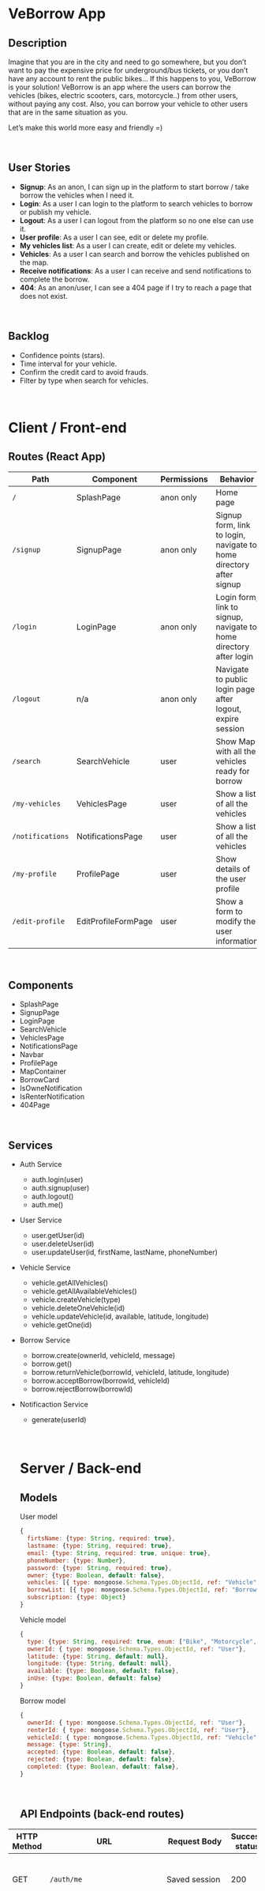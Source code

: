 # VeBorrow App

## Description
Imagine that you are in the city and need to go somewhere, but you don’t want to pay the expensive price for underground/bus tickets, or you don’t have any account to rent the public bikes… If this happens to you, VeBorrow is your solution!
VeBorrow is an app where the users can borrow the vehicles (bikes, electric scooters, cars, motorcycle..) from other users, without paying any cost.
Also, you can borrow your vehicle to other users that are in the same situation as you.

Let’s make this world more easy and friendly =)

<br>

## User Stories

- **Signup**: As an anon, I can sign up in the platform to start borrow / take borrow the vehicles when I need it.
- **Login**: As a user I can login to the platform to search vehicles to borrow or publish my vehicle.
- **Logout**: As a user I can logout from the platform so no one else can use it.
- **User profile**: As a user I can see, edit or delete my profile.
- **My vehicles list**: As a user I can create, edit or delete my vehicles.
- **Vehicles**: As a user I can search and borrow the vehicles published on the map.
- **Receive notifications**: As a user I can receive and send notifications to complete the borrow.
- **404**: As an anon/user, I can see a 404 page if I try to reach a page that does not exist.

<br>

## Backlog

- Confidence points (stars).
- Time interval for your vehicle.
- Confirm the credit card to avoid frauds.
- Filter by type when search for vehicles.

<br>

# Client / Front-end

## Routes (React App)

| Path                            | Component         | Permissions     | Behavior                                                            |
| -------------------------       | ---------------   | -----------     | ------------------------------------------------------------        |
| `/`                             | SplashPage        | anon only       | Home page                                                           |
| `/signup`                       | SignupPage        | anon only       | Signup form, link to login, navigate to home directory after signup |
| `/login`                        | LoginPage         | anon only       | Login form, link to signup, navigate to home directory after login  |
| `/logout`                       | n/a               | anon only       | Navigate to public login page after logout, expire session          |
| `/search`                       | SearchVehicle     | user            | Show Map with all the vehicles ready for borrow                     |
| `/my-vehicles`                  | VehiclesPage      | user            | Show a list of all the vehicles                                     |
| `/notifications`                | NotificationsPage | user            | Show a list of all the vehicles                                     |
| `/my-profile`                   | ProfilePage       | user            | Show details of the user profile                                    |
| `/edit-profile`                   | EditProfileFormPage       | user            | Show a form to modify the user information           |


<br>

## Components

- SplashPage
- SignupPage
- LoginPage
- SearchVehicle
- VehiclesPage
- NotificationsPage
- Navbar
- ProfilePage
- MapContainer
- BorrowCard
- IsOwneNotification
- IsRenterNotification
- 404Page

<br>

## Services

- Auth Service
  - auth.login(user)
  - auth.signup(user)
  - auth.logout()
  - auth.me()

- User Service
  - user.getUser(id)
  - user.deleteUser(id)
  - user.updateUser(id, firstName, lastName, phoneNumber)

- Vehicle Service
  - vehicle.getAllVehicles()
  - vehicle.getAllAvailableVehicles()
  - vehicle.createVehicle(type)
  - vehicle.deleteOneVehicle(id)
  - vehicle.updateVehicle(id, available, latitude, longitude)
  - vehicle.getOne(id)

- Borrow Service
  - borrow.create(ownerId, vehicleId, message)
  - borrow.get()
  - borrow.returnVehicle(borrowId, vehicleId, latitude, longitude)
  - borrow.acceptBorrow(borrowId, vehicleId)
  - borrow.rejectBorrow(borrowId)

- Notificaction Service
  - generate(userId)

  <br>
  <br>

  # Server / Back-end

  ## Models

  User model

  ```javascript
  {
    firtsName: {type: String, required: true},
    lastname: {type: String, required: true},
    email: {type: String, required: true, unique: true},
    phoneNumber: {type: Number},
    password: {type: String, required: true},
    owner: {type: Boolean, default: false},
    vehicles: [{ type: mongoose.Schema.Types.ObjectId, ref: "Vehicle"}],
    borrowList: [{ type: mongoose.Schema.Types.ObjectId, ref: "Borrow"}],
    subscription: {type: Object}
  }
  ```


  Vehicle model

  ```javascript
  {
    type: {type: String, required: true, enum: ["Bike", "Motorcycle", "Car", "Scooter", "Electric scooter"]},
    ownerId: { type: mongoose.Schema.Types.ObjectId, ref: "User"},
    latitude: {type: String, default: null},
    longitude: {type: String, default: null},
    available: {type: Boolean, default: false},
    inUse: {type: Boolean, default: false}
  }
  ```


  Borrow model

  ```javascript
  {
    ownerId: { type: mongoose.Schema.Types.ObjectId, ref: "User"},
    renterId: { type: mongoose.Schema.Types.ObjectId, ref: "User"},
    vehicleId: { type: mongoose.Schema.Types.ObjectId, ref: "Vehicle"},
    message: {type: String},
    accepted: {type: Boolean, default: false},
    rejected: {type: Boolean, default: false},
    completed: {type: Boolean, default: false},
  }
  ```

  <br>

  ## API Endpoints (back-end routes)

| HTTP Method | URL                     | Request Body                 | Success status | Error Status | Description                 |
| ----------- | ----------------------- | ---------------------------- | -------------- | ------------ | --------------------------- |
| GET         | `/auth/me    `          | Saved session                | 200            | 404          | Check if user is logged in and return home page    |
| POST        | `/auth/signup`          | {firstName, lastName, email, password, phoneNumber}      | 201            | 404          | Checks if fields not empty (422) and user not exists (409), then create user with encrypted password, and store user in session |
| POST        | `/auth/login`           | {email, password}            | 200            | 401          | Checks if fields not empty (422), if user exists (404), and if password matches (404), then stores user in session |
| POST        | `/auth/logout`          | (empty)                      | 204            | 400          | Logs out the user                      |
| GET         | `/user/:userId`         | {userId}                     | 200            | 400          | Get user information                   |
| PUT         | `/user/:userId`         | {firstName, lastName, phoneNumber}           | 201          | 400          | edit user                |
| DELETE      | `/user/:userId`         |                              | 200            | 400          | delete user                            |
| GET         | `/vehicles`             |                              | 200            | 404          | show user vehicles                     |
| GET         | `/vehicles/:vehicleId`  | {vehicleId}                  | 200            | 404          | show specific vehicle                  |
| POST        | `/vechicles`            | {type,ownerId}               | 200            | 404          | create new vehicle                     |
| PUT         | `/vehicles/:vehicleId`  | {vehicleId, latitude, longitude} | 201         | 400          | edit a specific vehicle               |
| DELETE      | `/vehicle/:vehicleId`   | {vehicleId}                  | 200            | 400          | delete specific vehicle                |
| GET      | `/vehicle/available`   |                   | 200            | 400          | Get only the available vehicles                |
| POST        | `/borrow`               | {ownerId, renterId, vehicleId, message}       | 200            | 400          | create a borrow "contract"           |
| PUT        | `/borrow/accepted/:borrowId` | {vehicleId}       | 201            | 400          | Update the state of the borrow to accepted true        |
| PUT        | `/borrow/rejected/:borrowId` | {vehicleId}       | 201            | 400          | Update the state of the borrow to rejected true        |
| PUT        | `/borrow/completed/:borrowId` | {vehicleId}       | 201            | 400          | Update the state of the borrow to completed true        |
| GET         | `/borrow`              |                              | 200            | 400          | show user borrow list                   |
| POST         | `/subscribe`    |  {subscription}                 | 201            | 400          | Save in the user the subscription of web-push notifications                |

<br>

## Links

### Trello
[Trello board Link](https://trello.com/b/oL9dar4Q/veborrow-final-project)

## Git
[Client repository Link](https://github.com/LolaEnBeta/VeBorrow_client)
[Server repository Link](https://github.com/LolaEnBeta/VeBorrow_server)
[Deploy Link]()

## Slides

[Slides Link](https://docs.google.com/presentation/d/1sSamG3yreYOO49jIdP0HRbONaeI-yyBFhn2EEqsKaEE/edit)



